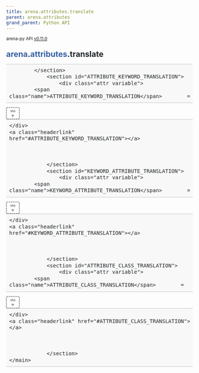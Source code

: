 ```yaml
---
title: arena.attributes.translate
parent: arena.attributes
grand_parent: Python API
---
```

<small>arena-py API <a href="https://github.com/arenaxr/arena-py/blob/v0.11.0/arena">v0.11.0</a></small>
<div>
    <main class="pdoc">
            <section class="module-info">
                    <h1 class="modulename">
<a href="./../arena.html">arena</a><wbr>.<a href="./../attributes.html">attributes</a><wbr>.translate    </h1>

                
                
                
                
            </section>
                <section id="ATTRIBUTE_KEYWORD_TRANSLATION">
                    <div class="attr variable">
            <span class="name">ATTRIBUTE_KEYWORD_TRANSLATION</span>        =
<input id="ATTRIBUTE_KEYWORD_TRANSLATION-view-value" class="view-value-toggle-state" type="checkbox" aria-hidden="true" tabindex="-1">
            <label class="view-value-button pdoc-button" for="ATTRIBUTE_KEYWORD_TRANSLATION-view-value"></label><span class="default_value">{&#39;physics&#39;: &#39;dynamic-body&#39;, &#39;clickable&#39;: &#39;click-listener&#39;, &#39;animation&#39;: &#39;animation&#39;, &#39;animation_mixer&#39;: &#39;animation-mixer&#39;, &#39;armarker&#39;: &#39;armarker&#39;, &#39;attribution&#39;: &#39;attribution&#39;, &#39;blip&#39;: &#39;blip&#39;, &#39;box_collision_listener&#39;: &#39;box-collision-listener&#39;, &#39;buffer&#39;: &#39;buffer&#39;, &#39;click_listener&#39;: &#39;click-listener&#39;, &#39;collision_listener&#39;: &#39;collision-listener&#39;, &#39;dynamic_body&#39;: &#39;dynamic-body&#39;, &#39;gltf_model_lod&#39;: &#39;gltf-model-lod&#39;, &#39;gltf_morph&#39;: &#39;gltf-morph&#39;, &#39;goto_landmark&#39;: &#39;goto-landmark&#39;, &#39;goto_url&#39;: &#39;goto-url&#39;, &#39;hide_on_enter_ar&#39;: &#39;hide-on-enter-ar&#39;, &#39;hide_on_enter_vr&#39;: &#39;hide-on-enter-vr&#39;, &#39;impulse&#39;: &#39;impulse&#39;, &#39;jitsi_video&#39;: &#39;jitsi-video&#39;, &#39;landmark&#39;: &#39;landmark&#39;, &#39;look_at&#39;: &#39;look-at&#39;, &#39;material&#39;: &#39;material&#39;, &#39;material_extras&#39;: &#39;material-extras&#39;, &#39;modelUpdate&#39;: &#39;modelUpdate&#39;, &#39;multisrc&#39;: &#39;multisrc&#39;, &#39;parent&#39;: &#39;parent&#39;, &#39;position&#39;: &#39;position&#39;, &#39;remote_render&#39;: &#39;remote-render&#39;, &#39;rotation&#39;: &#39;rotation&#39;, &#39;scale&#39;: &#39;scale&#39;, &#39;screenshareable&#39;: &#39;screenshareable&#39;, &#39;shadow&#39;: &#39;shadow&#39;, &#39;show_on_enter_ar&#39;: &#39;show-on-enter-ar&#39;, &#39;show_on_enter_vr&#39;: &#39;show-on-enter-vr&#39;, &#39;skipCache&#39;: &#39;skipCache&#39;, &#39;sound&#39;: &#39;sound&#39;, &#39;spe_particles&#39;: &#39;spe-particles&#39;, &#39;static_body&#39;: &#39;static-body&#39;, &#39;textinput&#39;: &#39;textinput&#39;, &#39;url&#39;: &#39;url&#39;, &#39;video_control&#39;: &#39;video-control&#39;, &#39;visible&#39;: &#39;visible&#39;}</span>

        
    </div>
    <a class="headerlink" href="#ATTRIBUTE_KEYWORD_TRANSLATION"></a>
    
    

                </section>
                <section id="KEYWORD_ATTRIBUTE_TRANSLATION">
                    <div class="attr variable">
            <span class="name">KEYWORD_ATTRIBUTE_TRANSLATION</span>        =
<input id="KEYWORD_ATTRIBUTE_TRANSLATION-view-value" class="view-value-toggle-state" type="checkbox" aria-hidden="true" tabindex="-1">
            <label class="view-value-button pdoc-button" for="KEYWORD_ATTRIBUTE_TRANSLATION-view-value"></label><span class="default_value">{&#39;animation&#39;: &#39;animation&#39;, &#39;animation-mixer&#39;: &#39;animation_mixer&#39;, &#39;armarker&#39;: &#39;armarker&#39;, &#39;attribution&#39;: &#39;attribution&#39;, &#39;blip&#39;: &#39;blip&#39;, &#39;box-collision-listener&#39;: &#39;box_collision_listener&#39;, &#39;buffer&#39;: &#39;buffer&#39;, &#39;click-listener&#39;: &#39;click_listener&#39;, &#39;collision-listener&#39;: &#39;collision_listener&#39;, &#39;dynamic-body&#39;: &#39;dynamic_body&#39;, &#39;gltf-model-lod&#39;: &#39;gltf_model_lod&#39;, &#39;gltf-morph&#39;: &#39;gltf_morph&#39;, &#39;goto-landmark&#39;: &#39;goto_landmark&#39;, &#39;goto-url&#39;: &#39;goto_url&#39;, &#39;hide-on-enter-ar&#39;: &#39;hide_on_enter_ar&#39;, &#39;hide-on-enter-vr&#39;: &#39;hide_on_enter_vr&#39;, &#39;impulse&#39;: &#39;impulse&#39;, &#39;jitsi-video&#39;: &#39;jitsi_video&#39;, &#39;landmark&#39;: &#39;landmark&#39;, &#39;look-at&#39;: &#39;look_at&#39;, &#39;material&#39;: &#39;material&#39;, &#39;material-extras&#39;: &#39;material_extras&#39;, &#39;modelUpdate&#39;: &#39;modelUpdate&#39;, &#39;multisrc&#39;: &#39;multisrc&#39;, &#39;parent&#39;: &#39;parent&#39;, &#39;position&#39;: &#39;position&#39;, &#39;remote-render&#39;: &#39;remote_render&#39;, &#39;rotation&#39;: &#39;rotation&#39;, &#39;scale&#39;: &#39;scale&#39;, &#39;screenshareable&#39;: &#39;screenshareable&#39;, &#39;shadow&#39;: &#39;shadow&#39;, &#39;show-on-enter-ar&#39;: &#39;show_on_enter_ar&#39;, &#39;show-on-enter-vr&#39;: &#39;show_on_enter_vr&#39;, &#39;skipCache&#39;: &#39;skipCache&#39;, &#39;sound&#39;: &#39;sound&#39;, &#39;spe-particles&#39;: &#39;spe_particles&#39;, &#39;static-body&#39;: &#39;static_body&#39;, &#39;textinput&#39;: &#39;textinput&#39;, &#39;url&#39;: &#39;url&#39;, &#39;video-control&#39;: &#39;video_control&#39;, &#39;visible&#39;: &#39;visible&#39;}</span>

        
    </div>
    <a class="headerlink" href="#KEYWORD_ATTRIBUTE_TRANSLATION"></a>
    
    

                </section>
                <section id="ATTRIBUTE_CLASS_TRANSLATION">
                    <div class="attr variable">
            <span class="name">ATTRIBUTE_CLASS_TRANSLATION</span>        =
<input id="ATTRIBUTE_CLASS_TRANSLATION-view-value" class="view-value-toggle-state" type="checkbox" aria-hidden="true" tabindex="-1">
            <label class="view-value-button pdoc-button" for="ATTRIBUTE_CLASS_TRANSLATION-view-value"></label><span class="default_value">{&#39;animation&#39;: &lt;class &#39;<a href="animation.html#Animation">arena.attributes.animation.Animation</a>&#39;&gt;, &#39;animation_mixer&#39;: &lt;class &#39;<a href="animation_mixer.html#AnimationMixer">arena.attributes.animation_mixer.AnimationMixer</a>&#39;&gt;, &#39;armarker&#39;: &lt;class &#39;<a href="armarker.html#Armarker">arena.attributes.armarker.Armarker</a>&#39;&gt;, &#39;attribution&#39;: &lt;class &#39;<a href="attribution.html#Attribution">arena.attributes.attribution.Attribution</a>&#39;&gt;, &#39;blip&#39;: &lt;class &#39;<a href="blip.html#Blip">arena.attributes.blip.Blip</a>&#39;&gt;, &#39;box_collision_listener&#39;: &lt;class &#39;<a href="box_collision_listener.html#BoxCollisionListener">arena.attributes.box_collision_listener.BoxCollisionListener</a>&#39;&gt;, &#39;click_listener&#39;: &lt;class &#39;<a href="click_listener.html#ClickListener">arena.attributes.click_listener.ClickListener</a>&#39;&gt;, &#39;dynamic_body&#39;: &lt;class &#39;<a href="dynamic_body.html#DynamicBody">arena.attributes.dynamic_body.DynamicBody</a>&#39;&gt;, &#39;gltf_model_lod&#39;: &lt;class &#39;<a href="gltf_model_lod.html#GltfModelLod">arena.attributes.gltf_model_lod.GltfModelLod</a>&#39;&gt;, &#39;gltf_morph&#39;: &lt;class &#39;<a href="gltf_morph.html#GltfMorph">arena.attributes.gltf_morph.GltfMorph</a>&#39;&gt;, &#39;goto_landmark&#39;: &lt;class &#39;<a href="goto_landmark.html#GotoLandmark">arena.attributes.goto_landmark.GotoLandmark</a>&#39;&gt;, &#39;goto_url&#39;: &lt;class &#39;<a href="goto_url.html#GotoUrl">arena.attributes.goto_url.GotoUrl</a>&#39;&gt;, &#39;impulse&#39;: &lt;class &#39;<a href="impulse.html#Impulse">arena.attributes.impulse.Impulse</a>&#39;&gt;, &#39;jitsi_video&#39;: &lt;class &#39;<a href="jitsi_video.html#JitsiVideo">arena.attributes.jitsi_video.JitsiVideo</a>&#39;&gt;, &#39;landmark&#39;: &lt;class &#39;<a href="landmark.html#Landmark">arena.attributes.landmark.Landmark</a>&#39;&gt;, &#39;material&#39;: &lt;class &#39;<a href="material.html#Material">arena.attributes.material.Material</a>&#39;&gt;, &#39;material_extras&#39;: &lt;class &#39;<a href="material_extras.html#MaterialExtras">arena.attributes.material_extras.MaterialExtras</a>&#39;&gt;, &#39;modelUpdate&#39;: &lt;class &#39;<a href="model_update.html#ModelUpdate">arena.attributes.model_update.ModelUpdate</a>&#39;&gt;, &#39;multisrc&#39;: &lt;class &#39;<a href="multisrc.html#Multisrc">arena.attributes.multisrc.Multisrc</a>&#39;&gt;, &#39;position&#39;: &lt;class &#39;<a href="position.html#Position">arena.attributes.position.Position</a>&#39;&gt;, &#39;remote_render&#39;: &lt;class &#39;<a href="remote_render.html#RemoteRender">arena.attributes.remote_render.RemoteRender</a>&#39;&gt;, &#39;rotation&#39;: &lt;class &#39;<a href="rotation.html#Rotation">arena.attributes.rotation.Rotation</a>&#39;&gt;, &#39;scale&#39;: &lt;class &#39;<a href="scale.html#Scale">arena.attributes.scale.Scale</a>&#39;&gt;, &#39;shadow&#39;: &lt;class &#39;<a href="shadow.html#Shadow">arena.attributes.shadow.Shadow</a>&#39;&gt;, &#39;sound&#39;: &lt;class &#39;<a href="sound.html#Sound">arena.attributes.sound.Sound</a>&#39;&gt;, &#39;spe_particles&#39;: &lt;class &#39;<a href="spe_particles.html#SpeParticles">arena.attributes.spe_particles.SpeParticles</a>&#39;&gt;, &#39;static_body&#39;: &lt;class &#39;<a href="static_body.html#StaticBody">arena.attributes.static_body.StaticBody</a>&#39;&gt;, &#39;textinput&#39;: &lt;class &#39;<a href="textinput.html#Textinput">arena.attributes.textinput.Textinput</a>&#39;&gt;, &#39;video_control&#39;: &lt;class &#39;<a href="video_control.html#VideoControl">arena.attributes.video_control.VideoControl</a>&#39;&gt;}</span>

        
    </div>
    <a class="headerlink" href="#ATTRIBUTE_CLASS_TRANSLATION"></a>
    
    

                </section>
    </main>

<style>pre{line-height:125%;}span.linenos{color:inherit; background-color:transparent; padding-left:5px; padding-right:20px;}.pdoc-code .hll{background-color:#ffffcc}.pdoc-code{background:#f8f8f8;}.pdoc-code .c{color:#3D7B7B; font-style:italic}.pdoc-code .err{border:1px solid #FF0000}.pdoc-code .k{color:#008000; font-weight:bold}.pdoc-code .o{color:#666666}.pdoc-code .ch{color:#3D7B7B; font-style:italic}.pdoc-code .cm{color:#3D7B7B; font-style:italic}.pdoc-code .cp{color:#9C6500}.pdoc-code .cpf{color:#3D7B7B; font-style:italic}.pdoc-code .c1{color:#3D7B7B; font-style:italic}.pdoc-code .cs{color:#3D7B7B; font-style:italic}.pdoc-code .gd{color:#A00000}.pdoc-code .ge{font-style:italic}.pdoc-code .gr{color:#E40000}.pdoc-code .gh{color:#000080; font-weight:bold}.pdoc-code .gi{color:#008400}.pdoc-code .go{color:#717171}.pdoc-code .gp{color:#000080; font-weight:bold}.pdoc-code .gs{font-weight:bold}.pdoc-code .gu{color:#800080; font-weight:bold}.pdoc-code .gt{color:#0044DD}.pdoc-code .kc{color:#008000; font-weight:bold}.pdoc-code .kd{color:#008000; font-weight:bold}.pdoc-code .kn{color:#008000; font-weight:bold}.pdoc-code .kp{color:#008000}.pdoc-code .kr{color:#008000; font-weight:bold}.pdoc-code .kt{color:#B00040}.pdoc-code .m{color:#666666}.pdoc-code .s{color:#BA2121}.pdoc-code .na{color:#687822}.pdoc-code .nb{color:#008000}.pdoc-code .nc{color:#0000FF; font-weight:bold}.pdoc-code .no{color:#880000}.pdoc-code .nd{color:#AA22FF}.pdoc-code .ni{color:#717171; font-weight:bold}.pdoc-code .ne{color:#CB3F38; font-weight:bold}.pdoc-code .nf{color:#0000FF}.pdoc-code .nl{color:#767600}.pdoc-code .nn{color:#0000FF; font-weight:bold}.pdoc-code .nt{color:#008000; font-weight:bold}.pdoc-code .nv{color:#19177C}.pdoc-code .ow{color:#AA22FF; font-weight:bold}.pdoc-code .w{color:#bbbbbb}.pdoc-code .mb{color:#666666}.pdoc-code .mf{color:#666666}.pdoc-code .mh{color:#666666}.pdoc-code .mi{color:#666666}.pdoc-code .mo{color:#666666}.pdoc-code .sa{color:#BA2121}.pdoc-code .sb{color:#BA2121}.pdoc-code .sc{color:#BA2121}.pdoc-code .dl{color:#BA2121}.pdoc-code .sd{color:#BA2121; font-style:italic}.pdoc-code .s2{color:#BA2121}.pdoc-code .se{color:#AA5D1F; font-weight:bold}.pdoc-code .sh{color:#BA2121}.pdoc-code .si{color:#A45A77; font-weight:bold}.pdoc-code .sx{color:#008000}.pdoc-code .sr{color:#A45A77}.pdoc-code .s1{color:#BA2121}.pdoc-code .ss{color:#19177C}.pdoc-code .bp{color:#008000}.pdoc-code .fm{color:#0000FF}.pdoc-code .vc{color:#19177C}.pdoc-code .vg{color:#19177C}.pdoc-code .vi{color:#19177C}.pdoc-code .vm{color:#19177C}.pdoc-code .il{color:#666666}</style>
<style>:root{--pdoc-background:#fff;}.pdoc{--text:#212529;--muted:#6c757d;--link:#3660a5;--link-hover:#1659c5;--code:#f8f8f8;--active:#fff598;--accent:#eee;--accent2:#c1c1c1;--nav-hover:rgba(255, 255, 255, 0.5);--name:#0066BB;--def:#008800;--annotation:#007020;}</style>
<style>.pdoc{color:var(--text);box-sizing:border-box;line-height:1.5;background:none;}.pdoc .pdoc-button{cursor:pointer;display:inline-block;border:solid black 1px;border-radius:2px;font-size:.75rem;padding:calc(0.5em - 1px) 1em;transition:100ms all;}.pdoc .alert{padding:1rem 1rem 1rem calc(1.5rem + 24px);border:1px solid transparent;border-radius:.25rem;background-repeat:no-repeat;background-position:.75rem center;margin-bottom:1rem;}.pdoc .alert > em{display:none;}.pdoc .alert > *:last-child{margin-bottom:0;}.pdoc .alert.note {color:#084298;background-color:#cfe2ff;border-color:#b6d4fe;background-image:url("data:image/svg+xml,%3Csvg%20xmlns%3D%22http%3A//www.w3.org/2000/svg%22%20width%3D%2224%22%20height%3D%2224%22%20fill%3D%22%23084298%22%20viewBox%3D%220%200%2016%2016%22%3E%3Cpath%20d%3D%22M8%2016A8%208%200%201%200%208%200a8%208%200%200%200%200%2016zm.93-9.412-1%204.705c-.07.34.029.533.304.533.194%200%20.487-.07.686-.246l-.088.416c-.287.346-.92.598-1.465.598-.703%200-1.002-.422-.808-1.319l.738-3.468c.064-.293.006-.399-.287-.47l-.451-.081.082-.381%202.29-.287zM8%205.5a1%201%200%201%201%200-2%201%201%200%200%201%200%202z%22/%3E%3C/svg%3E");}.pdoc .alert.warning{color:#664d03;background-color:#fff3cd;border-color:#ffecb5;background-image:url("data:image/svg+xml,%3Csvg%20xmlns%3D%22http%3A//www.w3.org/2000/svg%22%20width%3D%2224%22%20height%3D%2224%22%20fill%3D%22%23664d03%22%20viewBox%3D%220%200%2016%2016%22%3E%3Cpath%20d%3D%22M8.982%201.566a1.13%201.13%200%200%200-1.96%200L.165%2013.233c-.457.778.091%201.767.98%201.767h13.713c.889%200%201.438-.99.98-1.767L8.982%201.566zM8%205c.535%200%20.954.462.9.995l-.35%203.507a.552.552%200%200%201-1.1%200L7.1%205.995A.905.905%200%200%201%208%205zm.002%206a1%201%200%201%201%200%202%201%201%200%200%201%200-2z%22/%3E%3C/svg%3E");}.pdoc .alert.danger{color:#842029;background-color:#f8d7da;border-color:#f5c2c7;background-image:url("data:image/svg+xml,%3Csvg%20xmlns%3D%22http%3A//www.w3.org/2000/svg%22%20width%3D%2224%22%20height%3D%2224%22%20fill%3D%22%23842029%22%20viewBox%3D%220%200%2016%2016%22%3E%3Cpath%20d%3D%22M5.52.359A.5.5%200%200%201%206%200h4a.5.5%200%200%201%20.474.658L8.694%206H12.5a.5.5%200%200%201%20.395.807l-7%209a.5.5%200%200%201-.873-.454L6.823%209.5H3.5a.5.5%200%200%201-.48-.641l2.5-8.5z%22/%3E%3C/svg%3E");}.pdoc .visually-hidden{position:absolute !important;width:1px !important;height:1px !important;padding:0 !important;margin:-1px !important;overflow:hidden !important;clip:rect(0, 0, 0, 0) !important;white-space:nowrap !important;border:0 !important;}.pdoc h1, .pdoc h2, .pdoc h3{font-weight:300;margin:.3em 0;padding:.2em 0;}.pdoc > section:not(.module-info) h1{font-size:1.5rem;font-weight:500;}.pdoc > section:not(.module-info) h2{font-size:1.4rem;font-weight:500;}.pdoc > section:not(.module-info) h3{font-size:1.3rem;font-weight:500;}.pdoc > section:not(.module-info) h4{font-size:1.2rem;}.pdoc > section:not(.module-info) h5{font-size:1.1rem;}.pdoc a{text-decoration:none;color:var(--link);}.pdoc a:hover{color:var(--link-hover);}.pdoc blockquote{margin-left:2rem;}.pdoc pre{border-top:1px solid var(--accent2);border-bottom:1px solid var(--accent2);margin-top:0;margin-bottom:1em;padding:.5rem 0 .5rem .5rem;overflow-x:auto;background-color:var(--code);}.pdoc code{color:var(--text);padding:.2em .4em;margin:0;font-size:85%;background-color:var(--accent);border-radius:6px;}.pdoc a > code{color:inherit;}.pdoc pre > code{display:inline-block;font-size:inherit;background:none;border:none;padding:0;}.pdoc > section:not(.module-info){margin-bottom:1.5rem;}.pdoc .modulename{margin-top:0;font-weight:bold;}.pdoc .modulename a{color:var(--link);transition:100ms all;}.pdoc .git-button{float:right;border:solid var(--link) 1px;}.pdoc .git-button:hover{background-color:var(--link);color:var(--pdoc-background);}.view-source-toggle-state,.view-source-toggle-state ~ .pdoc-code{display:none;}.view-source-toggle-state:checked ~ .pdoc-code{display:block;}.view-source-button{display:inline-block;float:right;font-size:.75rem;line-height:1.5rem;color:var(--muted);padding:0 .4rem 0 1.3rem;cursor:pointer;text-indent:-2px;}.view-source-button > span{visibility:hidden;}.module-info .view-source-button{float:none;display:flex;justify-content:flex-end;margin:-1.2rem .4rem -.2rem 0;}.view-source-button::before{position:absolute;content:"View Source";display:list-item;list-style-type:disclosure-closed;}.view-source-toggle-state:checked ~ .attr .view-source-button::before,.view-source-toggle-state:checked ~ .view-source-button::before{list-style-type:disclosure-open;}.pdoc .docstring{margin-bottom:1.5rem;}.pdoc section:not(.module-info) .docstring{margin-left:clamp(0rem, 5vw - 2rem, 1rem);}.pdoc .docstring .pdoc-code{margin-left:1em;margin-right:1em;}.pdoc h1:target,.pdoc h2:target,.pdoc h3:target,.pdoc h4:target,.pdoc h5:target,.pdoc h6:target,.pdoc .pdoc-code > pre > span:target{background-color:var(--active);box-shadow:-1rem 0 0 0 var(--active);}.pdoc .pdoc-code > pre > span:target{display:block;}.pdoc div:target > .attr,.pdoc section:target > .attr,.pdoc dd:target > a{background-color:var(--active);}.pdoc *{scroll-margin:2rem;}.pdoc .pdoc-code .linenos{user-select:none;}.pdoc .attr:hover{filter:contrast(0.95);}.pdoc section, .pdoc .classattr{position:relative;}.pdoc .headerlink{--width:clamp(1rem, 3vw, 2rem);position:absolute;top:0;left:calc(0rem - var(--width));transition:all 100ms ease-in-out;opacity:0;}.pdoc .headerlink::before{content:"#";display:block;text-align:center;width:var(--width);height:2.3rem;line-height:2.3rem;font-size:1.5rem;}.pdoc .attr:hover ~ .headerlink,.pdoc *:target > .headerlink,.pdoc .headerlink:hover{opacity:1;}.pdoc .attr{display:block;margin:.5rem 0 .5rem;padding:.4rem .4rem .4rem 1rem;background-color:var(--accent);overflow-x:auto;}.pdoc .classattr{margin-left:2rem;}.pdoc .name{color:var(--name);font-weight:bold;}.pdoc .def{color:var(--def);font-weight:bold;}.pdoc .signature{background-color:transparent;}.pdoc .param, .pdoc .return-annotation{white-space:pre;}.pdoc .signature.multiline .param{display:block;}.pdoc .signature.condensed .param{display:inline-block;}.pdoc .annotation{color:var(--annotation);}.pdoc .view-value-toggle-state,.pdoc .view-value-toggle-state ~ .default_value{display:none;}.pdoc .view-value-toggle-state:checked ~ .default_value{display:inherit;}.pdoc .view-value-button{font-size:.5rem;vertical-align:middle;border-style:dashed;margin-top:-0.1rem;}.pdoc .view-value-button:hover{background:white;}.pdoc .view-value-button::before{content:"show";text-align:center;width:2.2em;display:inline-block;}.pdoc .view-value-toggle-state:checked ~ .view-value-button::before{content:"hide";}.pdoc .inherited{margin-left:2rem;}.pdoc .inherited dt{font-weight:700;}.pdoc .inherited dt, .pdoc .inherited dd{display:inline;margin-left:0;margin-bottom:.5rem;}.pdoc .inherited dd:not(:last-child):after{content:", ";}.pdoc .inherited .class:before{content:"class ";}.pdoc .inherited .function a:after{content:"()";}.pdoc .search-result .docstring{overflow:auto;max-height:25vh;}.pdoc .search-result.focused > .attr{background-color:var(--active);}.pdoc .attribution{margin-top:2rem;display:block;opacity:0.5;transition:all 200ms;filter:grayscale(100%);}.pdoc .attribution:hover{opacity:1;filter:grayscale(0%);}.pdoc .attribution img{margin-left:5px;height:35px;vertical-align:middle;width:70px;transition:all 200ms;}.pdoc table{display:block;width:max-content;max-width:100%;overflow:auto;margin-bottom:1rem;}.pdoc table th{font-weight:600;}.pdoc table th, .pdoc table td{padding:6px 13px;border:1px solid var(--accent2);}</style></div>